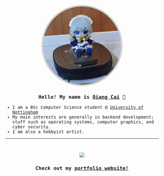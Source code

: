 <samp>
<p align="center">
<img width="256px" height="256px" style="border: solid lightgray 5px; border-radius: 256px;" src="touhou-sakuya.gif">
</p>
<h3 align="center">Hello! My name is <a href="https://jiansu.dev">Qiang Cai</a> 👋</h3>
<ul>
    <li>I am a BSc Computer Science student @ <a href="https://cs.nott.ac.uk">University of Nottingham</a></li>
    <li>My main interests are generally in backend development; stuff such as operating systems, computer graphics, and cyber security.</li>
    <li>I am also a hobbyist artist.
</ul>
<hr>

<br>
<p align="center">
<img src="https://github-readme-stats.vercel.app/api?username=sanamorii&theme=tokyonight">
</p>
<h3 align="center">Check out my <a href="https://jiansu.dev">portfolio website!</a></h3>

</samp>
